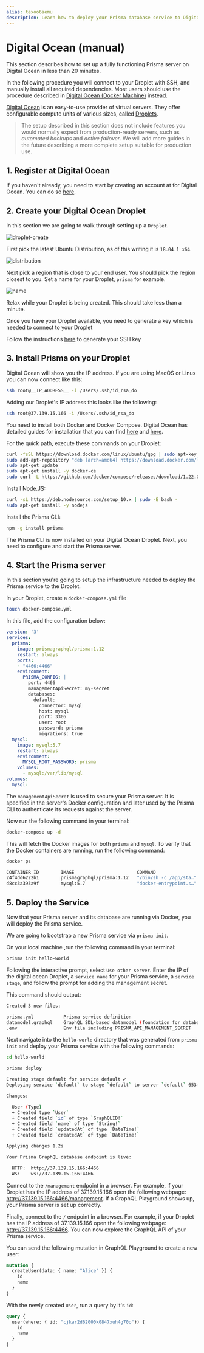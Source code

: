 ```yaml
---
alias: texoo6aemu
description: Learn how to deploy your Prisma database service to Digital Ocean manually.
---
```


# Digital Ocean (manual)

This section describes how to set up a fully functioning Prisma server on Digital Ocean in less than 20 minutes.

In the following procedure you will connect to your Droplet with SSH, and manually install all required dependencies. Most users should use the procedure described in [Digital Ocean (Docker Machine)](!alias-texoo9aemu) instead.

[Digital Ocean](https://www.digitalocean.com/) is an easy-to-use provider of virtual servers. They offer configurable compute units of various sizes, called [Droplets](https://www.digitalocean.com/products/droplets/).

> The setup described in this section does not include features you would normally expect from production-ready servers, such as _automated backups_ and _active failover_. We will add more guides in the future describing a more complete setup suitable for production use.

## 1. Register at Digital Ocean

If you haven't already, you need to start by creating an account at for Digital Ocean. You can do so [here](https://cloud.digitalocean.com/registrations/new).

## 2. Create your Digital Ocean Droplet

In this section we are going to walk through setting up a `Droplet`.

![droplet-create](https://i.imgur.com/5IXcUVw.png)

First pick the latest Ubuntu Distribution, as of this writing it is `18.04.1 x64`.

![distribution](https://i.imgur.com/vYTNX9q.png)

Next pick a region that is close to your end user. You should pick the region closest to you. Set a name for your Droplet, `prisma` for example.

![name](https://i.imgur.com/q1rXXe2.png)

Relax while your Droplet is being created. This should take less than a minute.

Once you have your Droplet available, you need to generate a key which is needed to connect to your Droplet

Follow the instructions [here](https://www.digitalocean.com/docs/droplets/how-to/add-ssh-keys/) to generate your SSH key

## 3. Install Prisma on your Droplet

Digital Ocean will show you the IP address. If you are using MacOS or Linux you can now connect like this:

```sh
ssh root@__IP_ADDRESS__ -i /Users/.ssh/id_rsa_do
```

Adding our Droplet's IP address this looks like the following:

```sh
ssh root@37.139.15.166 -i /Users/.ssh/id_rsa_do
```

You need to install both Docker and Docker Compose. Digital Ocean has detailed guides for installation that you can find [here](https://www.digitalocean.com/community/tutorials/how-to-install-and-use-docker-on-ubuntu-16-04) and [here](https://www.digitalocean.com/community/tutorials/how-to-install-docker-compose-on-ubuntu-16-04).

For the quick path, execute these commands on your Droplet:

```sh
curl -fsSL https://download.docker.com/linux/ubuntu/gpg | sudo apt-key add -
sudo add-apt-repository "deb [arch=amd64] https://download.docker.com/linux/ubuntu $(lsb_release -cs) stable"
sudo apt-get update
sudo apt-get install -y docker-ce
sudo curl -L https://github.com/docker/compose/releases/download/1.22.0/docker-compose-`uname -s`-`uname -m` -o /usr/local/bin/docker-compose
```

Install Node.JS:

```sh
curl -sL https://deb.nodesource.com/setup_10.x | sudo -E bash -
sudo apt-get install -y nodejs
```

Install the Prisma CLI:

```sh
npm -g install prisma
```

The Prisma CLI is now installed on your Digital Ocean Droplet. Next, you need to configure and start the Prisma server.

## 4. Start the Prisma server

In this section you're going to setup the infrastructure needed to deploy the Prisma service to the Droplet.

In your Droplet, create a `docker-compose.yml` file

```sh
touch docker-compose.yml
```

In this file, add the configuration below:

```yml
version: '3'
services:
  prisma:
    image: prismagraphql/prisma:1.12
    restart: always
    ports:
    - "4466:4466"
    environment:
      PRISMA_CONFIG: |
        port: 4466
        managementApiSecret: my-secret
        databases:
          default:
            connector: mysql
            host: mysql
            port: 3306
            user: root
            password: prisma
            migrations: true
  mysql:
    image: mysql:5.7
    restart: always
    environment:
      MYSQL_ROOT_PASSWORD: prisma
    volumes:
      - mysql:/var/lib/mysql
volumes:
  mysql:
```

The `managementApiSecret` is used to secure your Prisma server. It is specified in the server's Docker configuration and later used by the Prisma CLI to authenticate its requests against the server.

Now run the following command in your terminal:

```sh
docker-compose up -d
```

This will fetch the Docker images for both `prisma` and `mysql`. To verify that the Docker containers are running, run the following command:

```sh
docker ps
```

```sh
CONTAINER ID        IMAGE                       COMMAND                  CREATED             STATUS              PORTS                    NAMES
24f4dd6222b1        prismagraphql/prisma:1.12   "/bin/sh -c /app/sta…"   15 seconds ago      Up 1 second         0.0.0.0:4466->4466/tcp   root_prisma_1
d8cc3a393a9f        mysql:5.7                   "docker-entrypoint.s…"   15 seconds ago      Up 13 seconds       3306/tcp                 root_mysql_1
```

## 5. Deploy the Service

Now that your Prisma server and its database are running via Docker, you will deploy the Prisma service.

We are going to bootstrap a new Prisma service via `prisma init`.

On your local machine ,run the following command in your terminal:

```sh
prisma init hello-world
```

Following the interactive prompt, select `Use other server`. Enter the IP of the digital ocean Droplet, a `service name` for your Prisma service, a `service stage`, and follow the prompt for adding the management secret.

This command should output:

```sh
Created 3 new files:

prisma.yml           Prisma service definition
datamodel.graphql    GraphQL SDL-based datamodel (foundation for database)
.env                 Env file including PRISMA_API_MANAGEMENT_SECRET
```

Next navigate into the `hello-world` directory that was generated from `prisma init` and deploy your Prisma service with the following commands:

```sh
cd hello-world

prisma deploy
```

```sh
Creating stage default for service default ✔
Deploying service `default` to stage `default` to server `default` 653ms

Changes:

  User (Type)
  + Created type `User`
  + Created field `id` of type `GraphQLID!`
  + Created field `name` of type `String!`
  + Created field `updatedAt` of type `DateTime!`
  + Created field `createdAt` of type `DateTime!`

Applying changes 1.2s

Your Prisma GraphQL database endpoint is live:

  HTTP:  http://37.139.15.166:4466
  WS:    ws://37.139.15.166:4466
```

Connect to the `/management` endpoint in a browser. For example, if your Droplet has the IP address of 37.139.15.166 open the following webpage: http://37.139.15.166:4466/management. If a GraphQL Playground shows up, your Prisma server is set up correctly.

Finally, connect to the `/` endpoint in a browser. For example, if your Droplet has the IP address of 37.139.15.166 open the following webpage: http://37.139.15.166:4466. You can now explore the GraphQL API of your Prisma service.

You can send the following mutation in GraphQL Playground to create a new user:

```graphql
mutation {
  createUser(data: { name: "Alice" }) {
    id
    name
  }
}
```

With the newly created `User`, run a query by it's `id`:

```graphql
query {
  user(where: { id: "cjkar2d62000k0847xuh4g70o"}) {
    id
    name
  }
}
```
